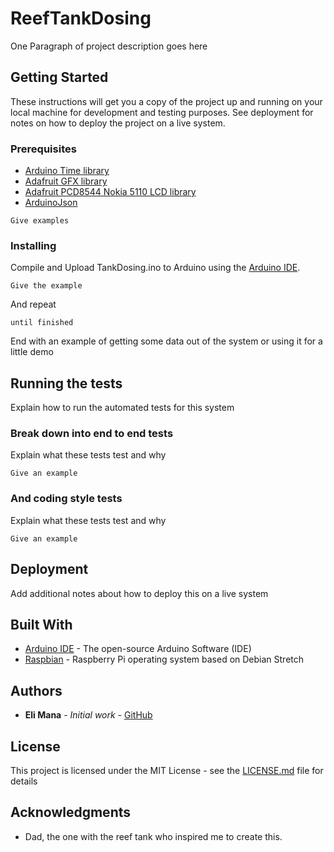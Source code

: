 # ReefTankDosing

One Paragraph of project description goes here

## Getting Started

These instructions will get you a copy of the project up and running on your local machine for development and testing purposes. See deployment for notes on how to deploy the project on a live system.

### Prerequisites

* [Arduino Time library](https://github.com/PaulStoffregen/Time)
* [Adafruit GFX library](https://github.com/adafruit/Adafruit-GFX-Library)
* [Adafruit PCD8544 Nokia 5110 LCD library](https://github.com/adafruit/Adafruit-PCD8544-Nokia-5110-LCD-library)
* [ArduinoJson](https://github.com/bblanchon/ArduinoJson)

```
Give examples
```

### Installing

Compile and Upload TankDosing.ino to Arduino using the [Arduino IDE](https://www.arduino.cc/en/Main/Software).

```
Give the example
```

And repeat

```
until finished
```

End with an example of getting some data out of the system or using it for a little demo

## Running the tests

Explain how to run the automated tests for this system

### Break down into end to end tests

Explain what these tests test and why

```
Give an example
```

### And coding style tests

Explain what these tests test and why

```
Give an example
```

## Deployment

Add additional notes about how to deploy this on a live system

## Built With

* [Arduino IDE](https://www.arduino.cc/en/Main/Software) - The open-source Arduino Software (IDE)
* [Raspbian](https://www.raspberrypi.org/downloads/raspbian/) - Raspberry Pi operating system based on Debian Stretch

## Authors

* **Eli Mana** - *Initial work* - [GitHub](https://github.com/elimana)

## License

This project is licensed under the MIT License - see the [LICENSE.md](LICENSE.md) file for details

## Acknowledgments

* Dad, the one with the reef tank who inspired me to create this.
